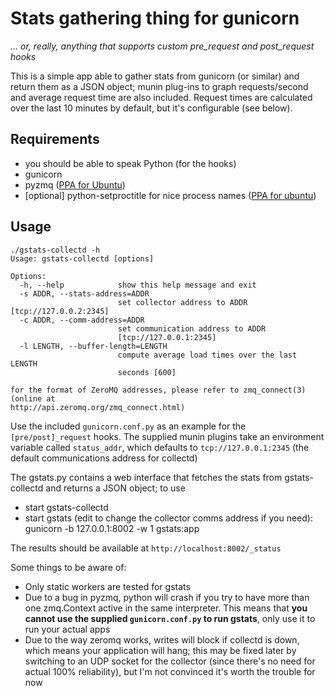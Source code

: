 # Stats gathering thing for gunicorn 

*... or, really, anything that supports custom pre_request and post_request hooks*

This is a simple app able to gather stats from gunicorn (or similar) and return 
them as a JSON object; munin plug-ins to graph requests/second and average request 
time are also included. Request times are calculated over the last 10 minutes by 
default, but it's configurable (see below).

## Requirements
* you should be able to speak Python (for the hooks)
* gunicorn
* pyzmq ([PPA for Ubuntu](https://launchpad.net/~chris-lea/+archive/zeromq))
* [optional] python-setproctitle for nice process names 
  ([PPA for ubuntu](https://launchpad.net/~iacobs/+archive/ppa))

## Usage
    ./gstats-collectd -h
	Usage: gstats-collectd [options]

	Options:
	  -h, --help            show this help message and exit
	  -s ADDR, --stats-address=ADDR
							set collector address to ADDR [tcp://127.0.0.2:2345]
	  -c ADDR, --comm-address=ADDR
							set communication address to ADDR
							[tcp://127.0.0.1:2345]
	  -l LENGTH, --buffer-length=LENGTH
							compute average load times over the last LENGTH
							seconds [600]

	for the format of ZeroMQ addresses, please refer to zmq_connect(3) (online at
	http://api.zeromq.org/zmq_connect.html)

Use the included `gunicorn.conf.py` as an example for the `[pre/post]_request` hooks.
The supplied munin plugins take an environment variable called `status_addr`, which 
defaults to `tcp://127.0.0.1:2345` (the default communications address for collectd)

The gstats.py contains a web interface that fetches the stats from gstats-collectd and 
returns a JSON object; to use

* start gstats-collectd
* start gstats (edit to change the collector comms address if you need):
      gunicorn -b 127.0.0.1:8002 -w 1 gstats:app

The results should be available at `http://localhost:8002/_status`

Some things to be aware of:

* Only static workers are tested for gstats
* Due to a bug in pyzmq, python will crash if you try to have more than one 
zmq.Context active in the same interpreter. This means that **you cannot use 
the supplied `gunicorn.conf.py` to run gstats**, only use it to run your 
actual apps
* Due to the way zeromq works, writes will block if collectd is down, which means your 
application will hang; this may be fixed later by switching to an UDP socket for the 
collector (since there's no need for actual 100% reliability), but I'm not convinced it's 
worth the trouble for now

